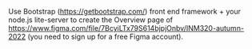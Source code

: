 Use Bootstrap (https://getbootstrap.com/) front end framework + your node.js lite-server to create the Overview page of https://www.figma.com/file/7BcyiLTx79S614bjpjOnbv/INM320-autumn-2022 (you need to sign up for a free Figma account).
